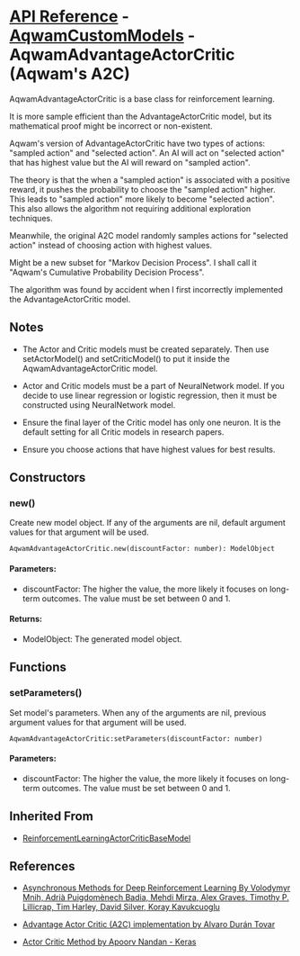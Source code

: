 # [API Reference](../../API.md) - [AqwamCustomModels](../AqwamCustomModels.md) - AqwamAdvantageActorCritic (Aqwam's A2C)

AqwamAdvantageActorCritic is a base class for reinforcement learning. 

It is more sample efficient than the AdvantageActorCritic model, but its mathematical proof might be incorrect or non-existent. 

Aqwam's version of AdvantageActorCritic have two types of actions: "sampled action" and "selected action". An AI will act on "selected action" that has highest value but the AI will reward on "sampled action". 

The theory is that the when a "sampled action" is associated with a positive reward, it pushes the probability to choose the "sampled action" higher. This leads to "sampled action" more likely to become "selected action". This also allows the algorithm not requiring additional exploration techniques. 

Meanwhile, the original A2C model randomly samples actions for "selected action" instead of choosing action with highest values.

Might be a new subset for "Markov Decision Process". I shall call it "Aqwam's Cumulative Probability Decision Process".

The algorithm was found by accident when I first incorrectly implemented the AdvantageActorCritic model.

## Notes

* The Actor and Critic models must be created separately. Then use setActorModel() and setCriticModel() to put it inside the AqwamAdvantageActorCritic model.

* Actor and Critic models must be a part of NeuralNetwork model. If you decide to use linear regression or logistic regression, then it must be constructed using NeuralNetwork model. 

* Ensure the final layer of the Critic model has only one neuron. It is the default setting for all Critic models in research papers.

* Ensure you choose actions that have highest values for best results.

## Constructors

### new()

Create new model object. If any of the arguments are nil, default argument values for that argument will be used.

```
AqwamAdvantageActorCritic.new(discountFactor: number): ModelObject
```

#### Parameters:

* discountFactor: The higher the value, the more likely it focuses on long-term outcomes. The value must be set between 0 and 1.

#### Returns:

* ModelObject: The generated model object.

## Functions

### setParameters()

Set model's parameters. When any of the arguments are nil, previous argument values for that argument will be used.

```
AqwamAdvantageActorCritic:setParameters(discountFactor: number)
```

#### Parameters:

* discountFactor: The higher the value, the more likely it focuses on long-term outcomes. The value must be set between 0 and 1.

## Inherited From

* [ReinforcementLearningActorCriticBaseModel](../Models/ReinforcementLearningActorCriticBaseModel.md)

## References

* [Asynchronous Methods for Deep Reinforcement Learning By Volodymyr Mnih, Adrià Puigdomènech Badia, Mehdi Mirza, Alex Graves, Timothy P. Lillicrap, Tim Harley, David Silver, Koray Kavukcuoglu](https://arxiv.org/pdf/1602.01783v2.pdf)

* [Advantage Actor Critic (A2C) implementation by Alvaro Durán Tovar](https://medium.com/deeplearningmadeeasy/advantage-actor-critic-a2c-implementation-944e98616b)

* [Actor Critic Method by Apoorv Nandan - Keras](https://keras.io/examples/rl/actor_critic_cartpole/)
